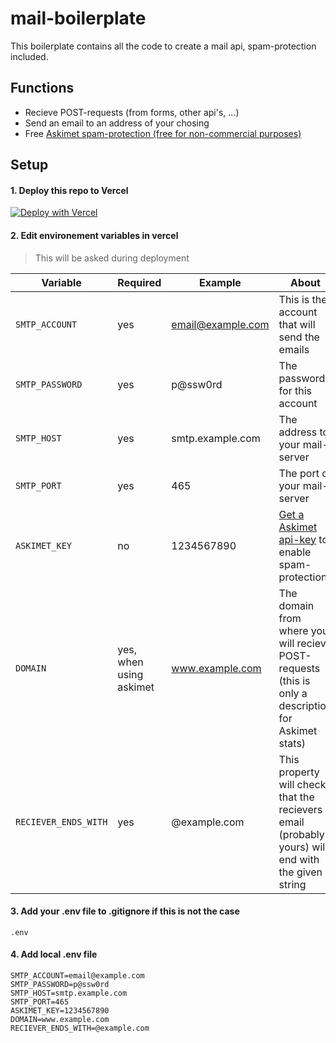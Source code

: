 # mail-boilerplate

This boilerplate contains all the code to create a mail api, spam-protection included.

## Functions
- Recieve POST-requests (from forms, other api's, ...)
- Send an email to an address of your chosing
- Free [Askimet spam-protection (free for non-commercial purposes)](https://akismet.com/signup/?plan=developer)

## Setup
#### 1. Deploy this repo to Vercel

[![Deploy with Vercel](https://vercel.com/button)](https://vercel.com/new/git/external?repository-url=https%3A%2F%2Fgithub.com%2Flennertderyck%2Fmail-boilerplate&env=SMTP_ACCOUNT,SMTP_PASSWORD,SMTP_HOST,SMTP_PORT,ASKIMET_KEY,DOMAIN,RECIEVER_ENDS_WITH&envDescription=(Required)%20options%20for%20the%20application&envLink=https%3A%2F%2Fgithub.com%2Flennertderyck%2Fmail-boilerplate%233-edit-environement-variables-in-vercel&project-name=fwd-yourdomain-com&repo-name=fwd.yourdomain.com)

#### 2. Edit environement variables in vercel

> This will be asked during deployment

|Variable|Required|Example|About|
|--------|--------|-------|-----|
|```SMTP_ACCOUNT```         | yes                       | email@example.com     | This is the account that will send the emails
|```SMTP_PASSWORD```        | yes                       | p@ssw0rd              | The password for this account
|```SMTP_HOST```            | yes                       | smtp.example.com      | The address to your mail-server
|```SMTP_PORT```            | yes                       | 465                   | The port of your mail-server
|```ASKIMET_KEY```          | no                        | 1234567890            | [Get a Askimet api-key](https://akismet.com/signup/?plan=developer) to enable spam-protection
|```DOMAIN```               | yes, when using askimet   | www.example.com       | The domain from where you will recieve POST-requests (this is only a description for Askimet stats)
|```RECIEVER_ENDS_WITH```   | yes                       | @example.com          | This property will check that the recievers email (probably yours) will end with the given string

#### 3. Add your .env file to .gitignore if this is not the case
```
.env
```

#### 4. Add local .env file
```
SMTP_ACCOUNT=email@example.com
SMTP_PASSWORD=p@ssw0rd
SMTP_HOST=smtp.example.com
SMTP_PORT=465
ASKIMET_KEY=1234567890
DOMAIN=www.example.com
RECIEVER_ENDS_WITH=@example.com 
```
